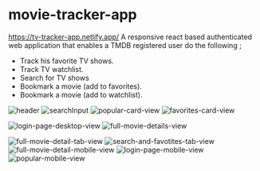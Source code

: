# movie-tracker-app
https://tv-tracker-app.netlify.app/
A responsive react based authenticated web application that enables a TMDB registered user do the following ;
- Track his favorite TV shows.
- Track TV watchlist.
- Search for TV shows
- Bookmark a movie (add to favorites).
- Bookmark a movie (add to watchlist).

![header](https://user-images.githubusercontent.com/59098916/162641119-783872f1-8acd-4ca6-9ea5-eb03940ea104.png)
![searchInput](https://user-images.githubusercontent.com/59098916/162641124-3527d683-a3a7-427e-a94d-af3303975b60.png)
![popular-card-view](https://user-images.githubusercontent.com/59098916/162641134-6a6a3897-f8ec-49b5-9861-b23e7499c912.png)
![favorites-card-view](https://user-images.githubusercontent.com/59098916/162641338-6682e222-aa88-4218-93ce-ea70d2aaeeb8.png)

![login-page-desktop-view](https://user-images.githubusercontent.com/59098916/162641170-f44cae8e-024d-45c9-810e-8de59bd2b011.png)
![full-movie-details-view](https://user-images.githubusercontent.com/59098916/162641205-08af7b98-3171-42d9-be20-36e511cf0fbf.png)

![full-movie-detail-tab-view](https://user-images.githubusercontent.com/59098916/162641193-e21e3b5d-e9b9-46c9-b1f8-227c565c3821.png)
![search-and-favotites-tab-view](https://user-images.githubusercontent.com/59098916/162641217-4bd4061c-ec5a-4d23-b29c-15cf0191ba67.png)
![full-movie-detail-mobile-view](https://user-images.githubusercontent.com/59098916/162641288-7617aa6c-29af-487e-b644-5dce2a4c90b1.png)
![login-page-mobile-view](https://user-images.githubusercontent.com/59098916/162641303-ea19dce0-8cb8-4a12-8db2-ab6dc1567d21.png)
![popular-mobile-view](https://user-images.githubusercontent.com/59098916/162641308-fc7d663f-aefe-421f-a34f-919f0d681654.png)
